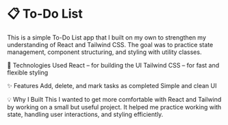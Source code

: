 
# 📋 To-Do List
This is a simple To-Do List app that I built on my own to strengthen my understanding of React and Tailwind CSS. The goal was to practice state management, component structuring, and styling with utility classes.

🚀 Technologies Used
React – for building the UI
Tailwind CSS – for fast and flexible styling

✨ Features
Add, delete, and mark tasks as completed
Simple and clean UI

💡 Why I Built This
I wanted to get more comfortable with React and Tailwind by working on a small but useful project. It helped me practice working with state, handling user interactions, and styling efficiently.
